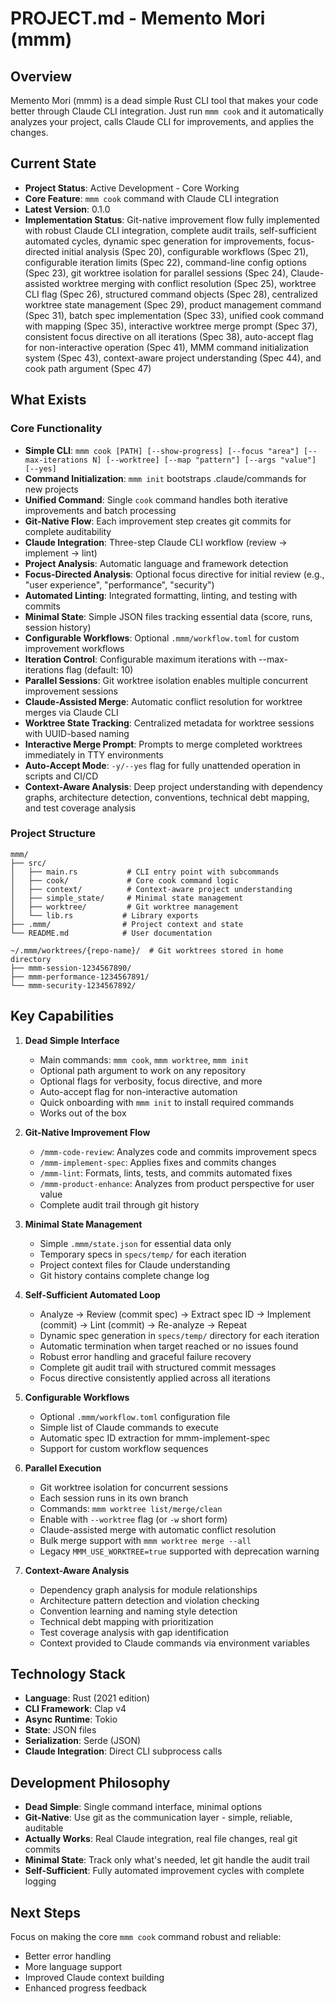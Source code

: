 # PROJECT.md - Memento Mori (mmm)

## Overview

Memento Mori (mmm) is a dead simple Rust CLI tool that makes your code better through Claude CLI integration. Just run `mmm cook` and it automatically analyzes your project, calls Claude CLI for improvements, and applies the changes.

## Current State

- **Project Status**: Active Development - Core Working
- **Core Feature**: `mmm cook` command with Claude CLI integration
- **Latest Version**: 0.1.0
- **Implementation Status**: Git-native improvement flow fully implemented with robust Claude CLI integration, complete audit trails, self-sufficient automated cycles, dynamic spec generation for improvements, focus-directed initial analysis (Spec 20), configurable workflows (Spec 21), configurable iteration limits (Spec 22), command-line config options (Spec 23), git worktree isolation for parallel sessions (Spec 24), Claude-assisted worktree merging with conflict resolution (Spec 25), worktree CLI flag (Spec 26), structured command objects (Spec 28), centralized worktree state management (Spec 29), product management command (Spec 31), batch spec implementation (Spec 33), unified cook command with mapping (Spec 35), interactive worktree merge prompt (Spec 37), consistent focus directive on all iterations (Spec 38), auto-accept flag for non-interactive operation (Spec 41), MMM command initialization system (Spec 43), context-aware project understanding (Spec 44), and cook path argument (Spec 47)

## What Exists

### Core Functionality
- **Simple CLI**: `mmm cook [PATH] [--show-progress] [--focus "area"] [--max-iterations N] [--worktree] [--map "pattern"] [--args "value"] [--yes]`
- **Command Initialization**: `mmm init` bootstraps .claude/commands for new projects
- **Unified Command**: Single `cook` command handles both iterative improvements and batch processing
- **Git-Native Flow**: Each improvement step creates git commits for complete auditability
- **Claude Integration**: Three-step Claude CLI workflow (review → implement → lint)
- **Project Analysis**: Automatic language and framework detection
- **Focus-Directed Analysis**: Optional focus directive for initial review (e.g., "user experience", "performance", "security")
- **Automated Linting**: Integrated formatting, linting, and testing with commits
- **Minimal State**: Simple JSON files tracking essential data (score, runs, session history)
- **Configurable Workflows**: Optional `.mmm/workflow.toml` for custom improvement workflows
- **Iteration Control**: Configurable maximum iterations with --max-iterations flag (default: 10)
- **Parallel Sessions**: Git worktree isolation enables multiple concurrent improvement sessions
- **Claude-Assisted Merge**: Automatic conflict resolution for worktree merges via Claude CLI
- **Worktree State Tracking**: Centralized metadata for worktree sessions with UUID-based naming
- **Interactive Merge Prompt**: Prompts to merge completed worktrees immediately in TTY environments
- **Auto-Accept Mode**: `-y/--yes` flag for fully unattended operation in scripts and CI/CD
- **Context-Aware Analysis**: Deep project understanding with dependency graphs, architecture detection, conventions, technical debt mapping, and test coverage analysis

### Project Structure
```
mmm/
├── src/
│   ├── main.rs           # CLI entry point with subcommands
│   ├── cook/             # Core cook command logic
│   ├── context/          # Context-aware project understanding
│   ├── simple_state/     # Minimal state management
│   ├── worktree/         # Git worktree management
│   └── lib.rs           # Library exports
├── .mmm/                # Project context and state
└── README.md            # User documentation

~/.mmm/worktrees/{repo-name}/  # Git worktrees stored in home directory
├── mmm-session-1234567890/
├── mmm-performance-1234567891/
└── mmm-security-1234567892/
```

## Key Capabilities

1. **Dead Simple Interface**
   - Main commands: `mmm cook`, `mmm worktree`, `mmm init`
   - Optional path argument to work on any repository
   - Optional flags for verbosity, focus directive, and more
   - Auto-accept flag for non-interactive automation
   - Quick onboarding with `mmm init` to install required commands
   - Works out of the box

2. **Git-Native Improvement Flow**
   - `/mmm-code-review`: Analyzes code and commits improvement specs
   - `/mmm-implement-spec`: Applies fixes and commits changes
   - `/mmm-lint`: Formats, lints, tests, and commits automated fixes
   - `/mmm-product-enhance`: Analyzes from product perspective for user value
   - Complete audit trail through git history

3. **Minimal State Management**
   - Simple `.mmm/state.json` for essential data only
   - Temporary specs in `specs/temp/` for each iteration
   - Project context files for Claude understanding
   - Git history contains complete change log

4. **Self-Sufficient Automated Loop**
   - Analyze → Review (commit spec) → Extract spec ID → Implement (commit) → Lint (commit) → Re-analyze → Repeat
   - Dynamic spec generation in `specs/temp/` directory for each iteration
   - Automatic termination when target reached or no issues found
   - Robust error handling and graceful failure recovery
   - Complete git audit trail with structured commit messages
   - Focus directive consistently applied across all iterations

5. **Configurable Workflows**
   - Optional `.mmm/workflow.toml` configuration file
   - Simple list of Claude commands to execute
   - Automatic spec ID extraction for mmm-implement-spec
   - Support for custom workflow sequences

6. **Parallel Execution**
   - Git worktree isolation for concurrent sessions
   - Each session runs in its own branch
   - Commands: `mmm worktree list/merge/clean`
   - Enable with `--worktree` flag (or `-w` short form)
   - Claude-assisted merge with automatic conflict resolution
   - Bulk merge support with `mmm worktree merge --all`
   - Legacy `MMM_USE_WORKTREE=true` supported with deprecation warning

7. **Context-Aware Analysis**
   - Dependency graph analysis for module relationships
   - Architecture pattern detection and violation checking
   - Convention learning and naming style detection
   - Technical debt mapping with prioritization
   - Test coverage analysis with gap identification
   - Context provided to Claude commands via environment variables

## Technology Stack

- **Language**: Rust (2021 edition)
- **CLI Framework**: Clap v4
- **Async Runtime**: Tokio
- **State**: JSON files
- **Serialization**: Serde (JSON)
- **Claude Integration**: Direct CLI subprocess calls

## Development Philosophy

- **Dead Simple**: Single command interface, minimal options
- **Git-Native**: Use git as the communication layer - simple, reliable, auditable
- **Actually Works**: Real Claude integration, real file changes, real git commits
- **Minimal State**: Track only what's needed, let git handle the audit trail
- **Self-Sufficient**: Fully automated improvement cycles with complete logging

## Next Steps

Focus on making the core `mmm cook` command robust and reliable:
- Better error handling
- More language support
- Improved Claude context building
- Enhanced progress feedback